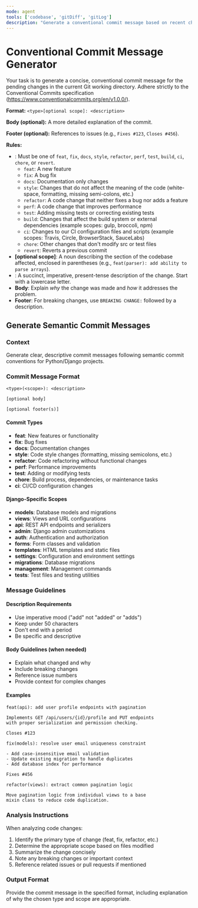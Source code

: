 ```yaml
---
mode: agent
tools: ['codebase', 'gitDiff', 'gitLog']
description: "Generate a conventional commit message based on recent changes."
---
```

# Conventional Commit Message Generator

Your task is to generate a concise, conventional commit message for the pending changes in the current Git working directory. Adhere strictly to the Conventional Commits specification (https://www.conventionalcommits.org/en/v1.0.0/).

**Format:** `<type>[optional scope]: <description>`

**Body (optional):** A more detailed explanation of the commit.

**Footer (optional):** References to issues (e.g., `Fixes #123`, `Closes #456`).

**Rules:**
*   **<type>**: Must be one of `feat`, `fix`, `docs`, `style`, `refactor`, `perf`, `test`, `build`, `ci`, `chore`, or `revert`.
    *   `feat`: A new feature
    *   `fix`: A bug fix
    *   `docs`: Documentation only changes
    *   `style`: Changes that do not affect the meaning of the code (white-space, formatting, missing semi-colons, etc.)
    *   `refactor`: A code change that neither fixes a bug nor adds a feature
    *   `perf`: A code change that improves performance
    *   `test`: Adding missing tests or correcting existing tests
    *   `build`: Changes that affect the build system or external dependencies (example scopes: gulp, broccoli, npm)
    *   `ci`: Changes to our CI configuration files and scripts (example scopes: Travis, Circle, BrowserStack, SauceLabs)
    *   `chore`: Other changes that don't modify src or test files
    *   `revert`: Reverts a previous commit
*   **[optional scope]**: A noun describing the section of the codebase affected, enclosed in parentheses (e.g., `feat(parser): add ability to parse arrays`).
*   **<description>**: A succinct, imperative, present-tense description of the change. Start with a lowercase letter.
*   **Body**: Explain *why* the change was made and *how* it addresses the problem.
*   **Footer**: For breaking changes, use `BREAKING CHANGE:` followed by a description.

## Generate Semantic Commit Messages

### Context
Generate clear, descriptive commit messages following semantic commit conventions for Python/Django projects.

### Commit Message Format
```
<type>(<scope>): <description>

[optional body]

[optional footer(s)]
```

#### Commit Types
- **feat**: New features or functionality
- **fix**: Bug fixes
- **docs**: Documentation changes
- **style**: Code style changes (formatting, missing semicolons, etc.)
- **refactor**: Code refactoring without functional changes
- **perf**: Performance improvements
- **test**: Adding or modifying tests
- **chore**: Build process, dependencies, or maintenance tasks
- **ci**: CI/CD configuration changes

#### Django-Specific Scopes
- **models**: Database models and migrations
- **views**: Views and URL configurations
- **api**: REST API endpoints and serializers
- **admin**: Django admin customizations
- **auth**: Authentication and authorization
- **forms**: Form classes and validation
- **templates**: HTML templates and static files
- **settings**: Configuration and environment settings
- **migrations**: Database migrations
- **management**: Management commands
- **tests**: Test files and testing utilities

### Message Guidelines

#### Description Requirements
- Use imperative mood ("add" not "added" or "adds")
- Keep under 50 characters
- Don't end with a period
- Be specific and descriptive

#### Body Guidelines (when needed)
- Explain what changed and why
- Include breaking changes
- Reference issue numbers
- Provide context for complex changes

#### Examples
```
feat(api): add user profile endpoints with pagination

Implements GET /api/users/{id}/profile and PUT endpoints
with proper serialization and permission checking.

Closes #123
```

```
fix(models): resolve user email uniqueness constraint

- Add case-insensitive email validation
- Update existing migration to handle duplicates
- Add database index for performance

Fixes #456
```

```
refactor(views): extract common pagination logic

Move pagination logic from individual views to a base
mixin class to reduce code duplication.
```

### Analysis Instructions
When analyzing code changes:
1. Identify the primary type of change (feat, fix, refactor, etc.)
2. Determine the appropriate scope based on files modified
3. Summarize the change concisely
4. Note any breaking changes or important context
5. Reference related issues or pull requests if mentioned

### Output Format
Provide the commit message in the specified format, including explanation of why the chosen type and scope are appropriate.